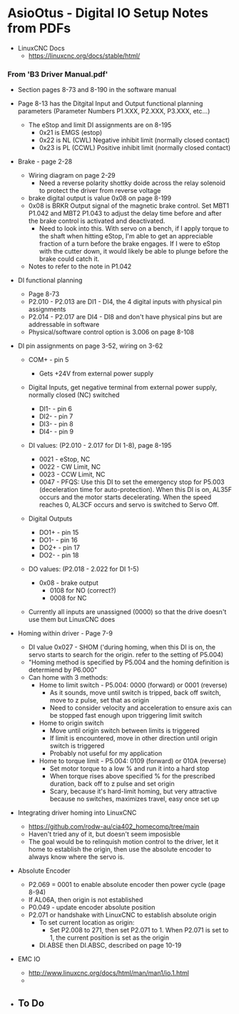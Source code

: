 # AsioOtus - Digital IO Setup Notes from PDFs

- LinuxCNC Docs
	- https://linuxcnc.org/docs/stable/html/


<h3>From 'B3 Driver Manual.pdf'</h3>

- Section pages 8-73 and 8-190 in the software manual
- Page 8-13 has the Ditgital Input and Output functional planning parameters (Parameter Numbers P1.XXX, P2.XXX, P3.XXX, etc...)
	- The eStop and limit DI assignments are on 8-195
		- 0x21 is EMGS (estop)
		- 0x22 is NL (CWL) Negative inhibit limit (normally closed contact)
		- 0x23 is PL (CCWL) Positive inhibit limit (normally closed contact)
- Brake - page 2-28
	- Wiring diagram on page 2-29
		- Need a reverse polarity shottky doide across the relay solenoid to protect the driver from reverse voltage
	- brake digital output is value 0x08 on page 8-199
	- 0x08 is BRKR Output signal of the magnetic brake control. Set MBT1 P1.042 and MBT2 P1.043 to adjust the delay time before and after the brake control is activated and deactivated.
		- Need to look into this. With servo on a bench, if I apply torque to the shaft when hitting eStop, I'm able to get an appreciable fraction of a turn before the brake engages. If I were to eStop with the cutter down, it would likely be able to plunge before the brake could catch it.
	- Notes to refer to the note in P1.042
- DI functional planning
	- Page 8-73
	- P2.010 - P2.013 are DI1 - DI4, the 4 digital inputs with physical pin assignments
	- P2.014 - P2.017 are DI4 - DI8 and don't have physical pins but are addressable in software
	- Physical/software control option is 3.006 on page 8-108

- DI pin assignments on page 3-52, wiring on 3-62
	- COM+ - pin 5
		- Gets +24V from external power supply
	- Digital Inputs, get negative terminal from external power supply, normally closed (NC) switched
		- DI1- - pin 6 
		- DI2- - pin 7 
		- DI3- - pin 8 
		- DI4- - pin 9 
	- DI values: (P2.010 - 2.017 for DI 1-8), page 8-195
		- 0021 - eStop, NC
		- 0022 - CW Limit, NC
		- 0023 - CCW Limit, NC
		- 0047 - PFQS: Use this DI to set the emergency stop for P5.003 (deceleration time for auto-protection). When this DI is on, AL35F occurs and the motor starts decelerating. When the speed reaches 0, AL3CF occurs and servo is switched to Servo Off.
	- Digital Outputs
		- DO1+ - pin 15
		- DO1- - pin 16 
		- DO2+ - pin 17
		- DO2- - pin 18
	- DO values: (P2.018 - 2.022 for DI 1-5)
		- 0x08 - brake output
			- 0108 for NO (correct?)
			- 0008 for NC

	- Currently all inputs are unassigned (0000) so that the drive doesn't use them but LinuxCNC does

- Homing within driver - Page 7-9
	- DI value 0x027 - SHOM ('during homing, when this DI is on, the servo starts to search for the origin. refer to the setting of P5.004)
	- "Homing method is specified by P5.004 and the homing definition is determiend by P6.000"
	- Can home with 3 methods:
		- Home to limit switch - P5.004: 0000 (forward) or 0001 (reverse)
			- As it sounds, move until switch is tripped, back off switch, move to z pulse, set that as origin
			- Need to consider velocity and acceleration to ensure axis can be stopped fast enough upon triggering limit switch
		- Home to origin switch
			- Move until origin switch between limits is triggered
			- If limit is encountered, move in other direction until origin switch is triggered
			- Probably not useful for my application
		- Home to torque limit - P5.004: 0109 (forward) or 010A (reverse)
			- Set motor torque to a low % and run it into a hard stop
			- When torque rises above specified % for the prescribed duration, back off to z pulse and set origin
			- Scary, because it's hard-limit homing, but very attractive because no switches, maximizes travel, easy once set up

- Integrating driver homing into LinuxCNC
	- https://github.com/rodw-au/cia402_homecomp/tree/main
	- Haven't tried any of it, but doesn't seem imposisble
	- The goal would be to relinquish motion control to the driver, let it home to establish the origin, then use the absolute encoder to always know where the servo is.

- Absolute Encoder
	- P2.069 = 0001 to enable absolute encoder then power cycle (page 8-94)
	- If AL06A, then origin is not established
	- P0.049 - update encoder absolute position
	- P2.071 or handshake with LinuxCNC to establish absolute origin
		- To set current location as origin:
			- Set P2.008 to 271, then set P2.071 to 1. When P2.071 is set to 1, the current position is set as the origin
		- DI.ABSE then DI.ABSC, described on page 10-19

- EMC IO
	- http://www.linuxcnc.org/docs/html/man/man1/io.1.html
	- 

- To Do
	- 